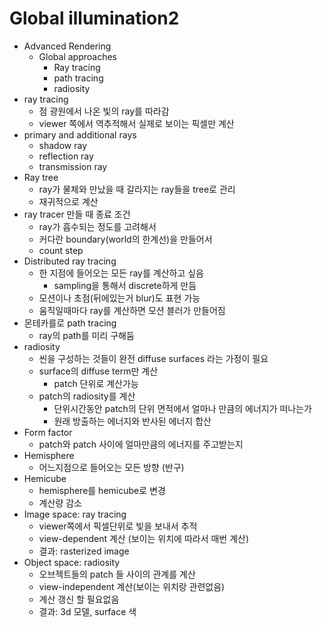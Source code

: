 # Global illumination2
- Advanced Rendering
    - Global approaches
        - Ray tracing
        - path tracing
        - radiosity
- ray tracing
    - 점 광원에서 나온 빛의 ray를 따라감
    - viewer 쪽에서 역추적해서 실제로 보이는 픽셀만 계산
- primary and additional rays
    - shadow ray
    - reflection ray
    - transmission ray
- Ray tree
    - ray가 물체와 만났을 때 갈라지는 ray들을 tree로 관리
    - 재귀적으로 계산
- ray tracer 만들 때 종료 조건
    - ray가 흡수되는 정도를 고려해서
    - 커다란 boundary(world의 한계선)을 만들어서
    - count step
- Distributed ray tracing
    - 한 지점에 들어오는 모든 ray를 계산하고 싶음
        - sampling을 통해서 discrete하게 만듬
    - 모션이나 초점(뒤에있는거 blur)도 표현 가능
    - 움직일때마다 ray를 계산하면 모션 블러가 만들어짐
- 몬테카를로 path tracing
    - ray의 path를 미리 구해둠
- radiosity
    - 씬을 구성하는 것들이 완전 diffuse surfaces 라는 가정이 필요
    - surface의 diffuse term만 계산
        - patch 단위로 계산가능
    - patch의 radiosity를 계산
        - 단위시간동안 patch의 단위 면적에서 얼마나 만큼의 에너지가 떠나는가
        - 원래 방출하는 에너지와 반사된 에너지 합산
- Form factor
    - patch와 patch 사이에 얼마만큼의 에너지를 주고받는지
- Hemisphere
    - 어느지점으로 들어오는 모든 방향 (반구)
- Hemicube
    - hemisphere를 hemicube로 변경
    - 계산량 감소
- Image space: ray tracing
    - viewer쪽에서 픽셀단위로 빛을 보내서 추적
    - view-dependent 계산 (보이는 위치에 따라서 매번 계산)
    - 결과: rasterized image
- Object space: radiosity
    - 오브젝트들의 patch 들 사이의 관계를 계산
    - view-independent 계산(보이는 위치랑 관련없음)
    - 계산 갱신 할 필요없음
    - 결과: 3d 모델, surface 색